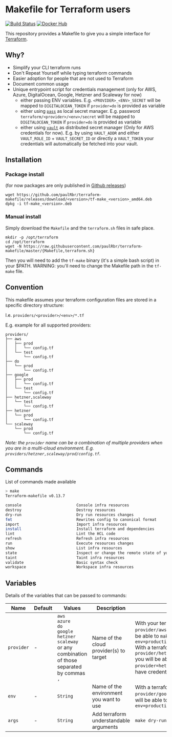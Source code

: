 # Makefile for Terraform users

[![Build Status](https://travis-ci.org/paulRbr/terraform-makefile.svg?branch=master)](https://travis-ci.org/paulRbr/terraform-makefile) [![Docker Hub](https://img.shields.io/docker/automated/swcc/terraform-makefile.svg)](https://hub.docker.com/r/swcc/terraform-makefile/)

This repository provides a Makefile to give you a simple interface for [Terraform](https://www.terraform.io/).

## Why?

- Simplify your CLI terraform runs
- Don't Repeat Yourself while typing terraform commands
- Easier adoption for people that are not used to Terraform
- Document common usage
- Unique entrypoint script for credentials management (only for AWS, Azure, DigitalOcean, Google, Hetzner and Scaleway for now)
  - either passing ENV variables. E.g. `<PROVIDER>_<ENV>_SECRET` will be mapped to `DIGITALOCEAN_TOKEN` if `provider=do` is provided as variable
  - either using [`pass`](https://www.passwordstore.org/) as local secret manager. E.g. password `terraform/<provider>/<env>/secret` will be mapped to `DIGITALOCEAN_TOKEN` if `provider=do` is provided as variable
  - either using [`vault`](https://www.vaultproject.io/) as distributed secret manager (Only for AWS credentials for now). E.g. by using `VAULT_ADDR` and either `VAULT_ROLE_ID` + `VAULT_SECRET_ID` or directly a `VAULT_TOKEN` your credentials will automatically be fetched into your vault.

## Installation

### Package install

(for now packages are only published in [Github releases](https://github.com/paulRbr/terraform-makefile/releases))

    wget https://github.com/paulRbr/terraform-makefile/releases/download/<version>/tf-make_<version>_amd64.deb
    dpkg -i tf-make_<version>.deb

### Manual install

Simply download the `Makefile` and the `terraform.sh` files in safe place.

    mkdir -p /opt/terraform
    cd /opt/terraform
    wget -N https://raw.githubusercontent.com/paulRbr/terraform-makefile/master/{Makefile,terraform.sh}

Then you will need to add the `tf-make` binary (it's a simple bash script) in your $PATH. WARNING: you'll need to change the Makefile path in the `tf-make` file.

## Convention

This makefile assumes your terraform configuration files are stored in a specific directory structure:

I.e. `providers/<provider>/<env>/*.tf`

E.g. example for all supported providers:
```
providers/
├── aws
│   ├── prod
│   │   └── config.tf
│   └── test
│       └── config.tf
├── do
│   └── prod
│       └── config.tf
├── google
│   ├── prod
│   │   └── config.tf
│   └── test
│       └── config.tf
├── hetzner,scaleway
│   └── test
│       └── config.tf
├── hetzner
│   └── prod
│       └── config.tf
└── scaleway
    └── prod
        └── config.tf
```


_Note: the `provider` name can be a combination of multiple providers when you are in a multi-cloud environment. E.g. `providers/hetzner,scaleway/prod/config.tf`._

## Commands

List of commands made available

~~~bash
> make
Terraform-makefile v0.13.7

console                        Console infra resources
destroy                        Destroy resources
dry-run                        Dry run resources changes
fmt                            Rewrites config to canonical format
import                         Import infra resources
install                        Install terraform and dependencies
lint                           Lint the HCL code
refresh                        Refresh infra resources
run                            Execute resources changes
show                           List infra resources
state                          Inspect or change the remote state of your resources
taint                          Taint infra resources
validate                       Basic syntax check
workspace                      Workspace infra resources
~~~

## Variables

Details of the variables that can be passed to commands:


| Name       | Default | Values                                                                                                                       | Description                             | Example                                                                                                                                                                                                                                                                                                                                        |
| ---------  | ------- | ------                                                                                                                       | -----------                             | -------                                                                                                                                                                                                                                                                                                                                        |
| `provider` | -       | `aws`<br/>`azure`<br/>`do`<br/>`google`<br/>`hetzner`<br/>`scaleway`<br/>or any combination of those separated by commas `,` | Name of the cloud provider(s) to target | With your terraform file in `provider/aws/production/production.tf` you will be able to `make dry-run provider=aws env=production`<br/>With a terraform file in `provider/hetzner,scaleway/production/config.tf` you will be able to `make dry-run provider=hetzner,scaleway env=production` and have credentials for both providers available |
| `env`      | -       | `String`                                                                                                                     | Name of the environment you want to use | With a terraform file in `provider/google/production/production.tf` you will be able to `make dry-run provider=google env=production`                                                                                                                                                                                                          |
| `args`     | -       | `String`                                                                                                                     | Add terraform understandable arguments  | `make dry-run args='-no-color'`                                                                                                                                                                                                                                                                                                                |
